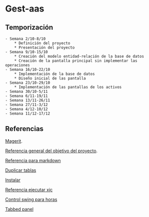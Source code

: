 # Gest-aas
## Temporización
    - Semana 2/10-8/10
        * Definición del proyecto
        * Presentación del proyecto
    - Semana 9/10-15/10
        * Creación del modelo entidad-relación de la base de datos
        * Creación de la pantalla principal sin implementar las operaciones        
    - Semana 16/10-22/10
        * Implementación de la base de datos
        * Diseño inicial de las pantalla
    - Semana 23/10-29/10
        * Implementación de las pantallas de los activos
    - Semana 30/10-5/11
    - Semana 6/11-19/11
    - Semana 13/11-26/11
    - Semana 27/11-3/12
    - Semana 4/12-10/12
    - Semana 11/12-17/12

## Referencias

[Magerit](https://administracionelectronica.gob.es/pae_Home/pae_Documentacion/pae_Metodolog/pae_Magerit.html).

[Referencia general del objetivo del proyecto](https://pilar.ccn-cert.cni.es/index.php/metodologia/implementacion).

[Referencia para markdown](https://www.markdownguide.org)

[Duplicar tablas](https://trucosyayudas.com/copiar-y-crear-una-tabla-mysql-con-una-select/)

[Instalar](https://javaee.github.io/jaxb-v2/)

[Referencia ejecutar xjc](https://docs.oracle.com/cd/E17802_01/webservices/webservices/docs/1.6/jaxb/xjc.html)

[Control swing para horas](https://codigo--java.blogspot.com/2014/10/uso-basico-de-elementos-swing-con_8.html)

[Tabbed panel](https://docs.oracle.com/javase/tutorial/uiswing/components/tabbedpane.html)

